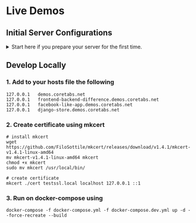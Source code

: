 # Live Demos


## Initial Server Configurations

<details>
<summary>Start here if you prepare your server for the first time.</summary>
<br>


### 1. Server Nginx Configuration (the Nginx outside your container)

/etc/nginx/sites-enabled/default

```
server {
    listen 80;

    server_name *.demos.coretabs.net;

    return 301 https://$host$request_uri;
}


server {
    listen 443 ssl;
    listen [::]:443;

    server_name *.demos.coretabs.net;
	
	ssl_certificate /etc/letsencrypt/live/demos.coretabs.net/fullchain.pem;
    ssl_certificate_key /etc/letsencrypt/live/demos.coretabs.net/privkey.pem;

    location / {
        proxy_pass https://0.0.0.0:8002/;
        proxy_set_header Host $host;
        proxy_set_header X-Real-IP $remote_addr;
        proxy_set_header X-Forwarded-For $proxy_add_x_forwarded_for;
        proxy_set_header X-Forwarded-Proto $scheme;
    }
}


server {
    listen 80;
    listen [::]:80;

    server_name demos.coretabs.net;             

    location / {
        root /var/live-demos/demos/statics;
        try_files $uri $uri/ /index.html;
    }
}
```

Note these things:

* Redirection from http to https.

* Usage of custom SSL certificate (as Cloudflare does not support other than top level domains, like *.demos.coretabs.net):
```
ssl_certificate /etc/letsencrypt/live/demos.coretabs.net/fullchain.pem;
ssl_certificate_key /etc/letsencrypt/live/demos.coretabs.net/privkey.pem;
```

* Static files are being served directly from host (**NOT container**).


### 2. Installing certbot-auto

#### 1. certbot-auto Installation:

You should install certbot-auto on your Ubuntu server **NOT inside your conatiner.**

https://certbot.eff.org/docs/install.html#certbot-auto

#### 2. Check certbot-dns-cloudflare Plugin

The command `certbot-auto plugins` will show the available plugins, if you can't find it install it using:

```
/opt/eff.org/certbot/venv/bin/pip install certbot-dns-cloudflare
```

Now you need to add your Cloudflare token:

```
mkdir /var/cloudflare
echo  "dns_cloudflare_api_token = TOKEN_HERE" > /var/cloudflare/certbot.ini
```

Please, please, please... check **VERY CAREFULLY** that your token has the following permissions (from Cloudflare API Token Panel):

* Zone.Zone, Zone.DNS
* For **ALL** resources.

#### 3. Get Your SSL Certificate

```
certbot-auto certonly \
 --dns-cloudflare \
 --dns-cloudflare-credentials /var/cloudflare/certbot.ini \
 -d *.demos.coretabs.net
```

This command will generate a public_key and private_key on the following paths:

```
/etc/letsencrypt/live/demos.coretabs.net/fullchain.pem
/etc/letsencrypt/live/demos.coretabs.net/privkey.pem
```

**Both files are synced in docker-compose using volumes.**

#### 4. Certificate Auto Renewal

```
touch /etc/letsencrypt/renewal-hooks/post/01-reload-nginx
chmod 0755 /etc/letsencrypt/renewal-hooks/post/01-reload-nginx
```

This will create an executable file that will reload Nginx upon certificate auto renewal, it should contain the following:

```
#!/bin/bash

echo "nginx reloading..."
nginx -s reload

echo "container nginx reloading..."
docker-compose --compatibility -f /var/live-demos/docker-compose.yml exec apps /bin/sh -c "nginx -s reload"

echo "done... new certificate ready!"
```

#### 5. Try Auto Renewal

```
certbot-auto renew --dry-run
```

If you see the message `done... new certificate ready!`, then everything is running smoothly.


## Env vars

Environment variables are managed in [`supervisord.conf` here](https://github.com/coretabs-academy/live-demos/blob/master/supervisord.conf)


## Deploy Commands

```
ssh -i ssh_key.pem USER_NAME@YOUR_IP_ADDRESS

sudo -i

cd /var/live-demos

git pull

docker-compose --compatibility up -d --force-recreate --build
```

## Adding New Website

1. Add it to nginx.conf **and nginx.dev.conf**
2. Add it to supervisord.conf
3. Check the python requirements (django_requirements.txt / flask_requirements.txt)
4. Add it to your hosts (if you're developing locally)

* For static website just add them in the static directory and that's all 😁
</details>


## Develop Locally

### 1. Add to your hosts file the following

```
127.0.0.1	demos.coretabs.net
127.0.0.1	frontend-backend-difference.demos.coretabs.net
127.0.0.1	facebook-like-app.demos.coretabs.net
127.0.0.1   django-store.demos.coretabs.net
```

### 2. Create certificate using mkcert

```
# install mkcert
wget https://github.com/FiloSottile/mkcert/releases/download/v1.4.1/mkcert-v1.4.1-linux-amd64
mv mkcert-v1.4.1-linux-amd64 mkcert
chmod +x mkcert
sudo mv mkcert /usr/local/bin/

# create certificate
mkcert ./cert testssl.local localhost 127.0.0.1 ::1
```

### 3. Run on docker-compose using

```
docker-compose -f docker-compose.yml -f docker-compose.dev.yml up -d --force-recreate --build
```